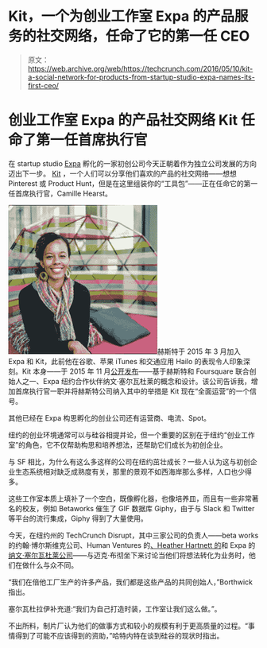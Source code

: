 # Kit，一个为创业工作室 Expa 的产品服务的社交网络，任命了它的第一任 CEO 

> 原文：<https://web.archive.org/web/https://techcrunch.com/2016/05/10/kit-a-social-network-for-products-from-startup-studio-expa-names-its-first-ceo/>

# 创业工作室 Expa 的产品社交网络 Kit 任命了第一任首席执行官

在 startup studio [Expa](https://web.archive.org/web/20221007050500/https://www.crunchbase.com/organization/expa) 孵化的一家初创公司今天正朝着作为独立公司发展的方向迈出下一步。 [Kit](https://web.archive.org/web/20221007050500/http://kit.com/) ，一个人们可以分享他们喜欢的产品的社交网络——想想 Pinterest 或 Product Hunt，但是在这里组装你的“工具包”——正在任命它的第一任首席执行官，Camille Hearst。

![397-Camille](img/3f33c9afd2c0980fd76f0e6dacc55580.png)赫斯特于 2015 年 3 月加入 Expa 和 Kit，此前他在谷歌、苹果 iTunes 和交通应用 Hailo 的表现令人印象深刻。Kit 本身——于 2015 年 11 月[公开发布](https://web.archive.org/web/20221007050500/https://beta.techcrunch.com/2015/11/17/kit-expas-latest-venture-is-a-social-network-for-sharing-your-favorite-products/)——基于赫斯特和 Foursquare 联合创始人之一、Expa 纽约合作伙伴纳文·塞尔瓦杜莱的概念和设计。该公司告诉我，增加首席执行官一职并将赫斯特公司纳入其中的举措是 Kit 现在“全面运营”的一个信号。

其他已经在 Expa 构思孵化的创业公司还有运营商、电流、Spot。

纽约的创业环境通常可以与硅谷相提并论，但一个重要的区别在于纽约“创业工作室”的角色，它不仅帮助构思和培养想法，还帮助它们成长为初创企业。

与 SF 相比，为什么有这么多这样的公司在纽约茁壮成长？一些人认为这与初创企业生态系统相对缺乏成熟度有关，那里的景观不如西海岸那么多样，人口也少得多。

这些工作室本质上填补了一个空白，既像孵化器，也像培养皿，而且有一些非常著名的校友，例如 Betaworks 催生了 GIF 数据库 Giphy，由于与 Slack 和 Twitter 等平台的流行集成，Giphy 得到了大量使用。

今天，在纽约州的 TechCrunch Disrupt，其中三家公司的负责人——beta works 的约翰·博尔斯维克公司、Human Ventures 的[、Heather Hartnett 的](https://web.archive.org/web/20221007050500/https://www.crunchbase.com/person/heather-hartnett)和 Expa 的[纳文·塞尔瓦杜莱公司](https://web.archive.org/web/20221007050500/https://www.crunchbase.com/person/naveen-selvadurai)——与迈克·布彻坐下来讨论当他们将想法转化为业务时，他们在做什么与众不同。

“我们在倍他工厂生产的许多产品，我们都是这些产品的共同创始人，”Borthwick 指出。

塞尔瓦杜拉伊补充道:“我们为自己打造时装，工作室让我们这么做。”。

不出所料，制片厂认为他们的做事方式和较小的规模有利于更高质量的过程。“事情得到了可能不应该得到的资助，”哈特内特在谈到硅谷的现状时指出。